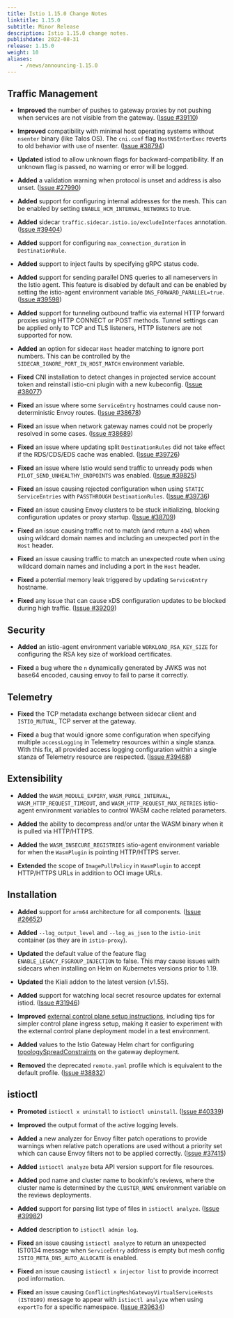 ```yaml
---
title: Istio 1.15.0 Change Notes
linktitle: 1.15.0
subtitle: Minor Release
description: Istio 1.15.0 change notes.
publishdate: 2022-08-31
release: 1.15.0
weight: 10
aliases:
    - /news/announcing-1.15.0
---
```


## Traffic Management

- **Improved** the number of pushes to gateway proxies by not pushing when services are not visible from the gateway.
  ([Issue #39110](https://github.com/istio/istio/issues/39110))

- **Improved** compatibility with minimal host operating systems without `nsenter` binary (like Talos OS). The `cni.conf` flag `HostNSEnterExec` reverts to old behavior with use of nsenter.
  ([Issue #38794](https://github.com/istio/istio/issues/38794))

- **Updated** istiod to allow unknown flags for backward-compatibility. If an unknown flag is passed, no warning or error will be logged.

- **Added** a validation warning when protocol is unset and address is also unset.
  ([Issue #27990](https://github.com/istio/istio/issues/27990))

- **Added** support for configuring internal addresses for the mesh. This can be enabled by setting
`ENABLE_HCM_INTERNAL_NETWORKS` to true.

- **Added** sidecar `traffic.sidecar.istio.io/excludeInterfaces` annotation.
  ([Issue #39404](https://github.com/istio/istio/pull/39404))

- **Added** support for configuring `max_connection_duration` in `DestinationRule`.

- **Added** support to inject faults by specifying gRPC status code.

- **Added** support for sending parallel DNS queries to all nameservers in the Istio agent. This feature is disabled by default and can be enabled by setting the istio-agent environment variable `DNS_FORWARD_PARALLEL=true`.
  ([Issue #39598](https://github.com/istio/istio/issues/39598))

- **Added** support for tunneling outbound traffic via external HTTP forward proxies using HTTP CONNECT or POST methods.
Tunnel settings can be applied only to TCP and TLS listeners, HTTP listeners are not supported for now.

- **Added** an option for sidecar `Host` header matching to ignore port numbers. This can be controlled by the `SIDECAR_IGNORE_PORT_IN_HOST_MATCH` environment variable.

- **Fixed** CNI installation to detect changes in projected service account token
and reinstall istio-cni plugin with a new kubeconfig.
  ([Issue #38077](https://github.com/istio/istio/issues/38077))

- **Fixed** an issue where some `ServiceEntry` hostnames could cause non-deterministic Envoy routes.
  ([Issue #38678](https://github.com/istio/istio/issues/38678))

- **Fixed** an issue when network gateway names could not be properly resolved in some cases.
  ([Issue #38689](https://github.com/istio/istio/issues/38689))

- **Fixed** an issue where updating split `DestinationRules` did not take effect if the RDS/CDS/EDS cache was enabled.
  ([Issue #39726](https://github.com/istio/istio/issues/39726))

- **Fixed** an issue where Istio would send traffic to unready pods when `PILOT_SEND_UNHEALTHY_ENDPOINTS` was enabled.
  ([Issue #39825](https://github.com/istio/istio/issues/39825))

- **Fixed** an issue causing rejected configuration when using `STATIC` `ServiceEntries` with `PASSTHROUGH` `DestinationRules`.
  ([Issue #39736](https://github.com/istio/istio/issues/39736))

- **Fixed** an issue causing Envoy clusters to be stuck initializing, blocking configuration updates or proxy startup.
  ([Issue #38709](https://github.com/istio/istio/issues/38709))

- **Fixed** an issue causing traffic not to match (and return a `404`) when using wildcard domain names and including an unexpected port in the `Host` header.

- **Fixed** an issue causing traffic to match an unexpected route when using wildcard domain names and including a port in the `Host` header.

- **Fixed** a potential memory leak triggered by updating `ServiceEntry` hostname.

- **Fixed** any issue that can cause xDS configuration updates to be blocked during high traffic.
  ([Issue #39209](https://github.com/istio/istio/issues/39209))

## Security

- **Added** an istio-agent environment variable `WORKLOAD_RSA_KEY_SIZE` for configuring the RSA key size of workload certificates.

- **Fixed** a bug where the `n` dynamically generated by JWKS was not base64 encoded, causing envoy to fail to parse it correctly.

## Telemetry

- **Fixed** the TCP metadata exchange between sidecar client and `ISTIO_MUTUAL`, TCP server at the gateway.

- **Fixed** a bug that would ignore some configuration when specifying multiple `accessLogging` in Telemetry resources within a single stanza. With this fix, all provided access logging configuration within a single stanza of Telemetry resource are respected.
  ([Issue #39468](https://github.com/istio/istio/issues/39468))

## Extensibility

- **Added** the `WASM_MODULE_EXPIRY`, `WASM_PURGE_INTERVAL`, `WASM_HTTP_REQUEST_TIMEOUT`, and `WASM_HTTP_REQUEST_MAX_RETRIES` istio-agent environment variables to control WASM cache related parameters.

- **Added** the ability to decompress and/or untar the WASM binary when it is pulled via HTTP/HTTPS.

- **Added** the `WASM_INSECURE_REGISTRIES` istio-agent environment variable for when the `WasmPlugin` is pointing HTTP/HTTPS server.

- **Extended** the scope of `ImagePullPolicy` in `WasmPlugin` to accept HTTP/HTTPS URLs in addition to OCI image URLs.

## Installation

- **Added** support for `arm64` architecture for all components.
  ([Issue #26652](https://github.com/istio/istio/issues/26652))

- **Added** `--log_output_level` and `--log_as_json` to the `istio-init` container (as they are in `istio-proxy`).

- **Updated** the default value of the feature flag `ENABLE_LEGACY_FSGROUP_INJECTION` to false.
This may cause issues with sidecars when installing on Helm on Kubernetes versions prior to 1.19.

- **Updated** the Kiali addon to the latest version (v1.55).

- **Added** support for watching local secret resource updates for external istiod.
  ([Issue #31946](https://github.com/istio/istio/issues/31946))

- **Improved** [external control plane setup instructions](/docs/setup/install/external-controlplane/), including tips for simpler control plane ingress setup, making it easier to experiment with the external control plane deployment model in a test environment.

- **Added** values to the Istio Gateway Helm chart for configuring [topologySpreadConstraints](https://kubernetes.io/docs/concepts/workloads/pods/pod-topology-spread-constraints/) on the gateway deployment.

- **Removed** the deprecated `remote.yaml` profile which is equivalent to the default profile.
  ([Issue #38832](https://github.com/istio/istio/issues/38832))

## istioctl

- **Promoted** `istioctl x uninstall` to `istioctl uninstall`.
  ([Issue #40339](https://github.com/istio/istio/issues/40339))

- **Improved** the output format of the active logging levels.

- **Added** a new analyzer for Envoy filter patch operations to provide warnings when relative patch operations are used without a priority set which can cause Envoy filters not to be applied correctly.
  ([Issue #37415](https://github.com/istio/istio/issues/37415))

- **Added** `istioctl analyze` beta API version support for file resources.

- **Added** pod name and cluster name to bookinfo's reviews, where the cluster name is determined by the `CLUSTER_NAME` environment variable on the reviews deployments.

- **Added** support for parsing list type of files in `istioctl analyze`.
  ([Issue #39982](https://github.com/istio/istio/issues/39982))

- **Added** description to `istioctl admin log`.

- **Fixed** an issue causing `istioctl analyze` to return an unexpected IST0134 message when `ServiceEntry` address is empty but mesh config `ISTIO_META_DNS_AUTO_ALLOCATE` is enabled.

- **Fixed** an issue causing `istioctl x injector list` to provide incorrect pod information.

- **Fixed** an issue causing `ConflictingMeshGatewayVirtualServiceHosts (IST0109)` message to appear with `istioctl analyze` when using `exportTo` for a specific namespace.
  ([Issue #39634](https://github.com/istio/istio/issues/39634))
